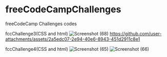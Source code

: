 # freeCodeCampChallenges
freeCodeCamp Challenges codes

fccChallenge3(CSS and html)
![Screenshot (68)](https://github.com/user-attachments/assets/f5491be8-1b61-48a8-89fb-90d24f9113c5)
https://github.com/user-attachments/assets/2a5edc07-2e94-40e6-8943-451d2911c8e1


fccChallenge4(CSS and html)
![Screenshot (65)](https://github.com/user-attachments/assets/77b1adce-b906-447e-acf0-5900943f6c26)
![Screenshot (66)](https://github.com/user-attachments/assets/a2af5a90-c96a-4775-b263-f69693c90b35)


